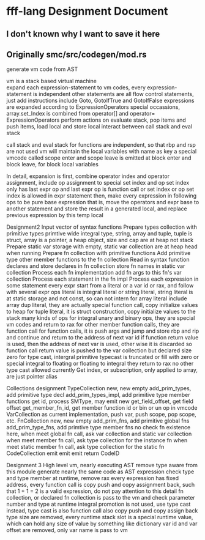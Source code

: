 # fff-lang Designment Document

## I don't known why I want to save it here

## Originally smc/src/codegen/mod.rs

generate vm code from AST

vm is a stack based virtual machine  
expand each expression-statement to vm codes, every expression-statement is independent
other statements are all flow control statements, just add instructions include Goto, GotoIfTrue and GotoIfFalse
expressions are expanded according to ExpressionOperators
    special occassions, array.set_Index is combined from operator[] and operator=
ExpressionOperators perform actions on evaluate stack, pop items and push items, 
load local and store local interact between call stack and eval stack

call stack and eval stack for functions are independent, so that rbp and rsp are not used
vm will maintain the local variables with name as key
a special vmcode called scope enter and scope leave is emitted at block enter and block leave, for block local variables

In detail, expansion is 
first, combine operator index and operator assignment, include op assignment to special set index and op set index
only has last expr op and last expr op is function call or set index or op set index is allowed in expr statement
then, make every expression in following ops to be pure base expression
that is, move the operators and expr base to another statement and store the result in a generated local, and replace
    previous expression by this temp local

Designment2
Input vector of syntax functions
Prepare types collection with primitive types
    primtive wide integral type, string, array and tuple, tuple is struct, array is a pointer, a heap object, size and cap are at heap not stack
Prepare static var storage with empty, static var collection are at heap head when running
Prepare fn collection with primitive functions
Add primitive type other member functions to the fn collection
Read in syntax function declares and store declares in fn collection store fn names in static var collection
Process each fn implementation
add fn args to this fn's var collection
    Process each statement in the fn impl
        Process each expression in some statement
            every expr start from a literal or a var id or rax, and follow with several expr ops
                literal is integral literal or string literal, string literal is at static storage and not const, so can not intern
                for array literal include array dup literal, they are actually special function call, copy initialize values to heap
                for tuple literal, it is struct construction, copy initialize values to the stack
            many kinds of ops
                for integral unary and binary ops, they are special vm codes and return to rax
                for other member function calls, they are function call
                for function calls, it is push args and jump and store rbp and rip and continue and return to the address of next var id
                    if function return value is used, then the address of next var is used, other wise it is discarded
                    so function call return value is pushed to the var collection but declared size zero
                for type cast, intergral primitive typecast is truncated or fill with zero or special integral to floating or floating to integral
                    they return to rax
                    no other type cast allowed currently
                Get index, or subscription, only applied to array, are just pointer alias

Collections designment
TypeCollection
    new, new empty
    add_prim_types, add primitive type decl
    add_prim_types_impl, add primitive type member functions
    get id, process SMType, may emit new
    get_field_offset, get field offset
    get_member_fn_id, get member function id or bin or un op in vmcode
VarCollection
    as current implementation, push var, push scope, pop scope, etc.
FnCollection
    new, new empty
    add_prim_fns, add primitive global fns
    add_prim_type_fns, add primtive type member fns
    no check fn existence here, 
        when meet global fn call, ask var collection and static var collection
        when meet member fn call, ask type collection for the instance fn
        when meet static member fn call, ask type collection for the static fn
CodeCollection
    emit
    emit
    emit
    return CodeID

Designment 3
High level vm, nearly executing AST
remove type aware from this module
generate nearly the same code as AST expression
check type and type member at runtime, remove rax
every expression has fixed address, 
every function call is copy push and copy assignment back, such that 1 + 1 = 2 is a valid expression, do not pay attention to this detail
fn collection, or declared fn collection is pass to the vm and check parameter number and type at runtime
integral promotion is not used, use type cast instead, type cast is also function call also copy push and copy assign back
type size are removed, every runtime stack slot is a special runtime value, which can hold any size of value by something like dictionary
var id and var offset are removed, only var name is pass to vm 
